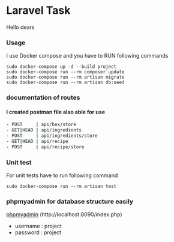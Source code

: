 # Laravel Task
Hello dears

### Usage

I use Docker compose and you have to RUN following commands

<code>sudo docker-compose up -d --build project</code><br/>
<code>sudo docker-compose run --rm composer update</code><br/>
<code>sudo docker-compose run --rm artisan migrate</code><br/>
<code>sudo docker-compose run --rm artisan db:seed</code>

### documentation of routes
#### I created postman file also able for use<br>
```sh
- POST     | api/box/store
- GET|HEAD | api/ingredients
- POST     | api/ingredients/store
- GET|HEAD | api/recipe           
- POST     | api/recipe/store     
```
### Unit test <br>
For unit tests have to run following command<br/>

<code>sudo docker-compose run --rm artisan test</code>

### phpmyadmin for database structure easily
[phpmyadmin](http://localhost:8090/index.php) (http://localhost:8090/index.php)
- username : project
- password : project